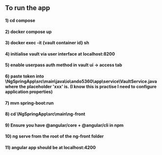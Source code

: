 ## To run the app
#### 1) cd compose
#### 2) docker compose up
#### 3) docker exec -it {vault container id} sh
#### 4) initialise vault via user interface at localhost:8200
#### 5) enable userpass auth method in vault ui -> access tab
#### 6) paste token into \NgSpringApp\src\main\java\io\ando5360\app\service\VaultService.java where the placeholder 'xxx' is. (I know this is practise I need to configure application properties)
#### 7) mvn spring-boot:run
#### 8) cd \NgSpringApp\src\main\ng-front
#### 9) Ensure you have @angular/core + @angular/cli in npm
#### 10) ng serve from the root of the ng-front folder
#### 11) angular app should be at localhost:4200
